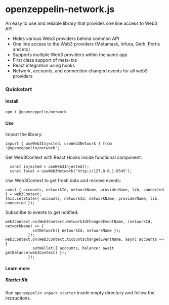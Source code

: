 # openzeppelin-network.js
An easy to use and reliable library that provides one line access to Web3 API.
* Hides various Web3 providers behind common API
* One line access to the Web3 providers (Metamask, Infura, Geth, Portis and etc)
* Supports multiple Web3 providers within the same app
* First class support of meta-txs
* React integration using hooks
* Network, accounts, and connection changed events for all web3 providers

### Quickstart

#### Install

```
npm i @openzeppelin/network
```

#### Use
Import the library:
```
import { useWeb3Injected, useWeb3Network } from '@openzeppelin/network';
````
Get Web3Context with React Hooks inside functional component:
```
  const injected = useWeb3Injected();
  const local = useWeb3Network('http://127.0.0.1:8545');
```

Use Web3Context to get fresh data and receive events:
```
const { accounts, networkId, networkName, providerName, lib, connected } = web3Context;
this.setState({ accounts, networkId, networkName, providerName, lib, connected });
```

Subscribe to events to get notified:
```
web3Context.on(Web3Context.NetworkIdChangedEventName, (networkId, networkName) => {
            setNetwork({ networkId, networkName });
          });
web3Context.on(Web3Context.AccountsChangedEventName, async accounts => {
            setWallet({ accounts, balance: await getBalance(web3Context) });
          });
```

#### Learn more
##### [Starter Kit](https://github.com/OpenZeppelin/starter-kit/tree/stable)
Run `openzeppelin unpack starter` inside empty directory and follow the instructions.